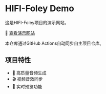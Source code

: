 # HIFI-Foley Demo

这是HIFI-Foley项目的演示网站。

🔗 [查看演示网站](https://SzczesnyS.github.io/hunyuanvideo-foley)

本仓库通过GitHub Actions自动同步自主项目仓库。

## 项目特性
- 🎵 高质量音频生成
- 🎬 视频音效同步
- 🚀 实时预览功能
